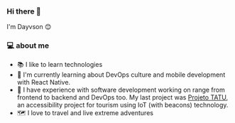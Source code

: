 ### Hi there 👋

I'm Dayvson 😊

<h3> 💻 about me </h3>

- 📚 I like to learn technologies
- 📖 I'm currently learning about DevOps culture and mobile development with React Native.  
- 💼 I have experience with software development working on range from frontend to backend and DevOps too. My last project was [Projeto TATU](https://projetotatu.com.br), an accessibility project for tourism using IoT (with beacons) technology.
- 🗺 I love to travel and live extreme adventures 
<!--
<h3> 🛠 tech stack</h3>

- 🎓 PHP | Java | Node.js | Elixir
- 🖼 Laravel | React | React Native | Ionic | HTML | CSS | JavaScript | Bootstrap | jQuery
- 🛢 MySQL | PostgreSQL | MongoDB | Redis
- ⛅️ IBM Cloud | AWS | DigitalOcean


<h2>💡 my github stats </h2>

![Dayvson's Github Stats](https://github-readme-stats.vercel.app/api?username=dayvsonsales&include_all_commits=true&count_private=true&theme=radical&show_icons=true&hide=stars)

**dayvsonsales/dayvsonsales** is a ✨ _special_ ✨ repository because its `README.md` (this file) appears on your GitHub profile.

Here are some ideas to get you started:

- 🔭 I’m currently working on ...
- 🌱 I’m currently learning ...
- 👯 I’m looking to collaborate on ...
- 🤔 I’m looking for help with ...
- 💬 Ask me about ...
- 📫 How to reach me: ...
- 😄 Pronouns: ...
- ⚡ Fun fact: ...
-->
